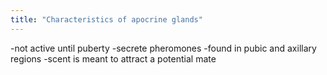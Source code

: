 ```yaml
---
title: "Characteristics of apocrine glands"
---
```

-not active until puberty
-secrete pheromones
-found in pubic and axillary regions
-scent is meant to attract a potential mate

